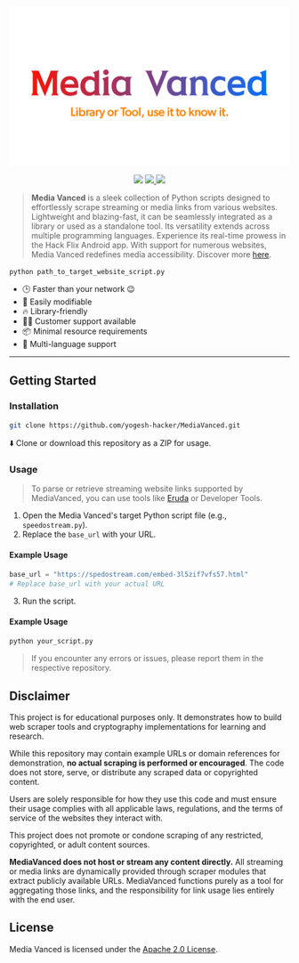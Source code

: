 <p align="center">
  <a href="https://yogesh-hacker.github.io/yogesh-hacker/App/" target="_blank" rel="noopener noreferrer">
    <img width="550" src="README/banner.png" alt="MediaVanced Banner" />
  </a>
</p>

<p align="center">
  <img src='https://img.shields.io/badge/License-Apache%202.0-brightgreen?style=for-the-badge&logo=apache&logoColor=red' />
  <a href="https://discord.com/users/975942167908474900" target="_blank">
  <img src="https://img.shields.io/badge/Discord-peerless-7289DA?style=for-the-badge&logo=discord&logoColor=white" />
</a>
  <img src="https://img.shields.io/badge/Python-FFD43B?style=for-the-badge&logo=python&logoColor=blue"/>
</p>

> **Media Vanced** is a sleek collection of Python scripts designed to effortlessly scrape streaming or media links from various websites. Lightweight and blazing-fast, it can be seamlessly integrated as a library or used as a standalone tool. Its versatility extends across multiple programming languages. Experience its real-time prowess in the Hack Flix Android app. With support for numerous websites, Media Vanced redefines media accessibility. Discover more [here](https://yogesh-hacker.github.io/yogesh-hacker/App).

```bash
python path_to_target_website_script.py
```

* 🕒 Faster than your network 😉
* 💪 Easily modifiable
* 🔥 Library-friendly
* 👨‍💻 Customer support available
* 📦 Minimal resource requirements
* 👫 Multi-language support

---

## Getting Started

### Installation

```bash
git clone https://github.com/yogesh-hacker/MediaVanced.git
```

⬇️ Clone or download this repository as a ZIP for usage.

### Usage

> To parse or retrieve streaming website links supported by MediaVanced, you can use tools like [Eruda](https://github.com/liriliri/eruda) or Developer Tools.

1. Open the Media Vanced's target Python script file (e.g., `speedostream.py`).
2. Replace the `base_url` with your URL.

#### Example Usage

```python
base_url = "https://spedostream.com/embed-3l5zif7vfs57.html"
# Replace base_url with your actual URL
```

3. Run the script.

#### Example Usage

```bash
python your_script.py
```

> If you encounter any errors or issues, please report them in the respective repository.

## Disclaimer

This project is for educational purposes only. It demonstrates how to build web scraper tools and cryptography implementations for learning and research.

While this repository may contain example URLs or domain references for demonstration, **no actual scraping is performed or encouraged**. The code does not store, serve, or distribute any scraped data or copyrighted content.

Users are solely responsible for how they use this code and must ensure their usage complies with all applicable laws, regulations, and the terms of service of the websites they interact with.

This project does not promote or condone scraping of any restricted, copyrighted, or adult content sources.

**MediaVanced does not host or stream any content directly.** All streaming or media links are dynamically provided through scraper modules that extract publicly available URLs. MediaVanced functions purely as a tool for aggregating those links, and the responsibility for link usage lies entirely with the end user.

## License

Media Vanced is licensed under the [Apache 2.0 License](https://github.com/yogesh-hacker/MediaVanced/blob/main/LICENSE).
